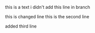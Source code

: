 this is a text 
i didn't add this line in branch

this is changed line
this is the second line

added third line



